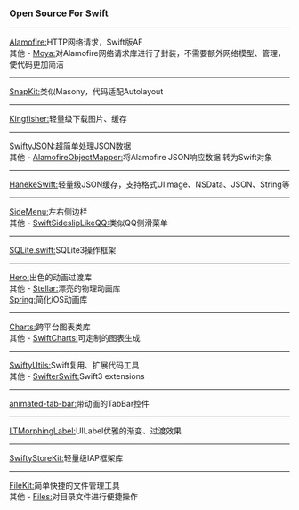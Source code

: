 ### Open Source For Swift
----------------------------------------------------------------------
[Alamofire:](https://github.com/Alamofire/Alamofire)HTTP网络请求，Swift版AF<br>
其他 - [Moya:](https://github.com/Moya/Moya)对Alamofire网络请求库进行了封装，不需要额外网络模型、管理，使代码更加简洁<br>

----------------------------------------------------------------------
[SnapKit:](https://github.com/SnapKit/SnapKit)类似Masony，代码适配Autolayout<br>

----------------------------------------------------------------------
[Kingfisher:](https://github.com/onevcat/Kingfisher)轻量级下载图片、缓存<br>

----------------------------------------------------------------------
[SwiftyJSON:](https://github.com/SwiftyJSON/SwiftyJSON)超简单处理JSON数据<br>
其他 - [AlamofireObjectMapper:](https://github.com/tristanhimmelman/AlamofireObjectMapper)将Alamofire JSON响应数据 转为Swift对象<br>

----------------------------------------------------------------------
[HanekeSwift:](https://github.com/Haneke/HanekeSwift)轻量级JSON缓存，支持格式UIImage、NSData、JSON、String等<br>

----------------------------------------------------------------------
[SideMenu:](https://github.com/jonkykong/SideMenu)左右侧边栏<br>
其他 - [SwiftSideslipLikeQQ:](https://github.com/johnlui/SwiftSideslipLikeQQ)类似QQ侧滑菜单<br>

----------------------------------------------------------------------
[SQLite.swift:](https://github.com/stephencelis/SQLite.swift)SQLite3操作框架<br>

----------------------------------------------------------------------
[Hero:](https://github.com/lkzhao/Hero)出色的动画过渡库<br>
其他 - [Stellar:](https://github.com/AugustRush/Stellar)漂亮的物理动画库<br>
[Spring:](https://github.com/MengTo/Spring)简化iOS动画库<br>

----------------------------------------------------------------------
[Charts:](https://github.com/danielgindi/Charts)跨平台图表类库<br>
其他 - [SwiftCharts:](https://github.com/i-schuetz/SwiftCharts)可定制的图表生成<br>

----------------------------------------------------------------------
[SwiftyUtils:](https://github.com/tbaranes/SwiftyUtils)Swift复用、扩展代码工具<br>
其他 - [SwifterSwift:](https://github.com/SwifterSwift/SwifterSwift)Swift3 extensions<br>

----------------------------------------------------------------------
[animated-tab-bar:](https://github.com/Ramotion/animated-tab-bar)带动画的TabBar控件<br>

----------------------------------------------------------------------
[LTMorphingLabel:](https://github.com/lexrus/LTMorphingLabel)UILabel优雅的渐变、过渡效果<br>

----------------------------------------------------------------------
[SwiftyStoreKit:](https://github.com/bizz84/SwiftyStoreKit)轻量级IAP框架库<br>

----------------------------------------------------------------------
[FileKit:](https://github.com/nvzqz/FileKit)简单快捷的文件管理工具<br>
其他 - [Files:](https://github.com/JohnSundell/Files)对目录文件进行便捷操作<br>




